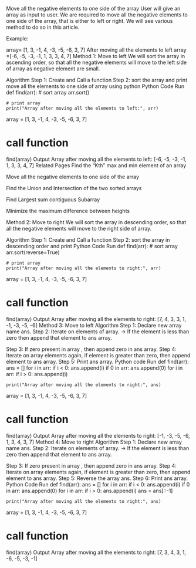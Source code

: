 Move all the negative elements to one side of the array
User will give an array as input to user. We are required to move all the negative elements to one side of the array, that is either to left or right. We will see various method to do so in this article. 

Example:

array= [1, 3, -1, 4, -3, -5, -6, 3, 7]
After moving all the elements to left array =[-6, -5, -3, -1, 1, 3, 3, 4, 7]
Method 1: Move to left
We will sort the array in ascending order, so that all the negative elements will move to the left side of array as negative element are small.

Algorithm
Step 1: Create and Call a function
Step 2: sort the array and print
move all the elements to one side of array using python
Python Code
Run
def find(arr):
    # sort array
    arr.sort()

    # print array
    print("Array after moving all the elements to left:", arr)


array = [1, 3, -1, 4, -3, -5, -6, 3, 7]
# call function
find(array)
Output
Array after moving all the elements to left: [-6, -5, -3, -1, 1, 3, 3, 4, 7]
Related Pages
Find the “Kth” max and min element of an array 

Move all the negative elements to one side of the array

Find the Union and Intersection of the two sorted arrays

Find Largest sum contiguous Subarray

Minimize the maximum difference between heights 


Method 2: Move to right
We will sort the array in descending order, so that all the negative elements will move to the right side of array.

Algorithm
Step 1: Create and Call a function
Step 2: sort the array in descending order and print
Python Code
Run
def find(arr):
    # sort array
    arr.sort(reverse=True)

    # print array
    print("Array after moving all the elements to right:", arr)


array = [1, 3, -1, 4, -3, -5, -6, 3, 7]
# call function
find(array)
Output
Array after moving all the elements to right: [7, 4, 3, 3, 1, -1, -3, -5, -6]
Method 3: Move to left
Algorithm
Step 1: Declare new array name ans.
Step 2: Iterate on elements of array.
        ->  If the element is less than zero then append that element to ans array.

Step 3: If zero present in array , then append zero in ans array.
Step 4: Iterate on array elements again, if element is greater than zero, then append element to ans array.
Step 5: Print ans array.
Python code
Run
def find(arr):
    ans = []
    for i in arr:
        if i < 0:
            ans.append(i)
        if 0 in arr:
            ans.append(0)
    for i in arr:
        if i > 0:
            ans.append(i)

    print("Array after moving all the elements to right:", ans)


array = [1, 3, -1, 4, -3, -5, -6, 3, 7]
# call function
find(array)
Output
Array after moving all the elements to right: [-1, -3, -5, -6, 1, 3, 4, 3, 7]
Method 4: Move to right
Algorithm
Step 1: Declare new array name ans.
Step 2: Iterate on elements of array.
        -> If the element is less than zero then append that element to ans array.

Step 3: If zero present in array , then append zero in ans array.
Step 4: Iterate on array elements again, if element is greater than zero, then append element to ans array.
Step 5: Reverse the array ans.
Step 6: Print ans array.
Python Code
Run
def find(arr):
    ans = []
    for i in arr:
        if i < 0:
            ans.append(i)
        if 0 in arr:
            ans.append(0)
    for i in arr:
        if i > 0:
            ans.append(i)
    ans = ans[::-1]

    print("Array after moving all the elements to right:", ans)


array = [1, 3, -1, 4, -3, -5, -6, 3, 7]
# call function
find(array)
Output
Array after moving all the elements to right: [7, 3, 4, 3, 1, -6, -5, -3, -1]
